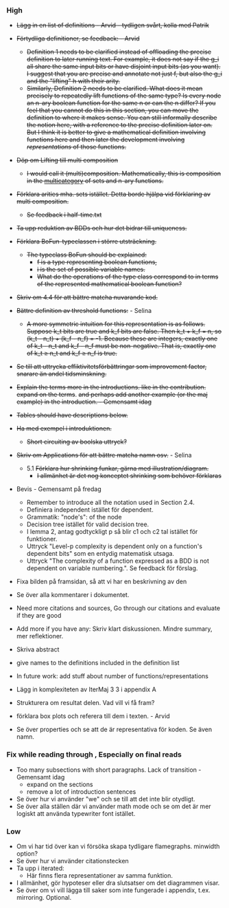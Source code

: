 
### High 

- ~~Lägg in en list of definitions - Arvid - tydligen svårt, kolla med Patrik~~
- ~~Förtydliga definitioner, se feedback: - Arvid~~
	- ~~Definition 1 needs to be clarified instead of offloading the precise definition to later running text. For example, it does not say if the g_i all share the same input bits or have disjoint input bits (as you want). I suggest that you are precise and annotate not just f, but also the g_i and the "lifting" h with their arity.~~
	- ~~Similarly, Definition 2 needs to be clarified. What does it mean precisely to repeatedly lift functions of the same type? Is every node an n-ary boolean function for the same n or can the n differ? If you feel that you cannot do this in this section, you can move the definition to where it makes sense. You can still informally describe the notion here, with a reference to the precise definition later on. But I think it is better to give a mathematical definition involving functions here and then later the development involving *representations* of those functions.~~
- ~~Döp om Lifting till multi composition~~
	- ~~I would call it (multi)composition. Mathematically, this is composition in the [multicategory](https://en.wikipedia.org/wiki/Multicategory#Examples) of sets and n-ary functions.~~
- ~~Förklara arities mha. sets istället. Detta borde hjälpa vid förklaring av multi composition.~~
	- ~~Se feedback i half-time.txt~~
- ~~Ta upp reduktion av BDDs och hur det bidrar till uniqueness.~~
- ~~Förklara BoFun-typeclassen i större utsträckning.~~
	- ~~The typeclass BoFun should be explained:~~
	  * ~~f is a type representing boolean functions,~~
	  * ~~i is the set of possible variable names.~~
	  * ~~What do the operations of the type class correspond to in terms of the represented mathematical boolean function?~~
- ~~Skriv om 4.4 för att bättre matcha nuvarande kod.~~
- ~~Bättre definition av threshold functions:~~ - Selina
	- ~~A more symmetric intuition for this representation is as follows. Suppose k_t bits are true and k_f bits are false. Then k_t + k_f = n, so (k_t - n_t) + (k_f - n_f) = -1. Because these are integers, exactly one of k_t - n_t and k_f - n_f must be non-negative. That is, exactly one of k_t ≥ n_t and k_f ≥ n_f is true.~~
- ~~Se till att uttrycka effiktivitetsförbättringar som improvement factor, snarare än andel tidsminskning.~~
- ~~Explain the terms more in the introductions. like in the contribution. expand on the terms~~. ~~and perhaps add another example (or the maj example) in the introduction. - Gemensamt idag~~
- ~~Tables should have descriptions below.~~
- ~~Ha med exempel i introduktionen.~~
	- ~~Short circuiting av boolska uttryck?~~
- ~~Skriv om Applications för att bättre matcha namn osv.~~ - Selina
	-  5.1 ~~Förklara hur shrinking funkar, gärna med illustration/diagram.~~
		- ~~I allmänhet är det nog konceptet shrinking som behöver förklaras~~
 
- Bevis - Gemensamt på fredag
	- Remember to introduce all the notation used in Section 2.4.
	- Definiera independent istället för dependent.
	- Grammatik: "node's": of the node
	- Decision tree istället för valid decision tree.
	- I lemma 2, antag godtyckligt p så blir c1 och c2 tal istället för funktioner.
	- Uttryck "Level-p complexity is dependent only on a function's dependent bits" som en entydig matematisk utsaga.
	- Uttryck "The complexity of a function expressed as a BDD is not dependent on variable numbering.". Se feedback för förslag.

- Fixa bilden på framsidan, så att vi har en beskrivning av den
- Se över alla kommentarer i dokumentet.
- Need more citations and sources, Go through our citations and evaluate if they are good
- Add more if you have any: Skriv klart diskussionen. Mindre summary, mer reflektioner.
- Skriva abstract
- give names to the definitions included in the definition list
- In future work: add stuff about number of functions/representations
- Lägg in komplexiteten av IterMaj 3 3 i appendix A
- Strukturera om resultat delen. Vad vill vi få fram?
- förklara box plots och referera till dem i texten. - Arvid
- Se över properties och se att de är representativa för koden. Se även namn.

### Fix while reading through , Especially on final reads
- Too many subsections with short paragraphs. Lack of transition - Gemensamt idag
	- expand on the sections 
	- remove a lot of introduction sentences
 - Se över hur vi använder "we" och se till att det inte blir otydligt.
 - Se över alla ställen där vi använder math mode och se om det är mer logiskt att använda typewriter font istället.
### Low

- Om vi har tid över kan vi försöka skapa tydligare flamegraphs. minwidth option?
- Se över hur vi använder citationstecken
- Ta upp i iterated:
	- Här finns flera representationer av samma funktion.
- I allmänhet, gör hypoteser eller dra slutsatser om det diagrammen visar.
- Se över om vi vill lägga till saker som inte fungerade i appendix, t.ex. mirroring. Optional.
